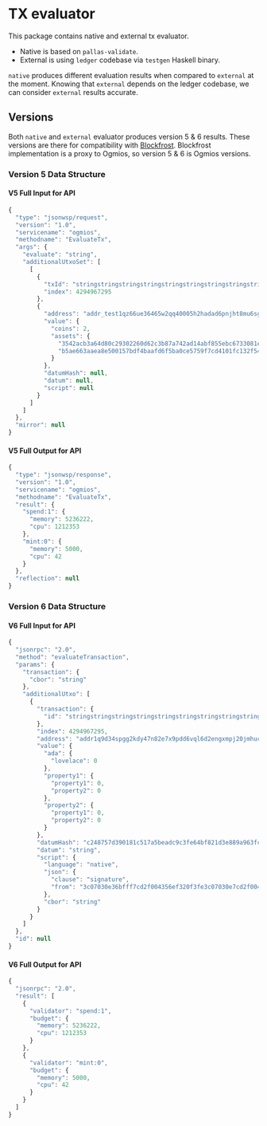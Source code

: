 # TX evaluator

This package contains native and external tx evaluator.

- Native is based on `pallas-validate`.
- External is using `ledger` codebase via `testgen` Haskell binary.

`native` produces different evaluation results when compared to `external` at the moment. Knowing that `external` depends on the ledger codebase, we can consider `external` results accurate.

## Versions

Both `native` and `external` evaluator produces version 5 & 6 results. These versions are there for compatibility with [Blockfrost](https://docs.blockfrost.io/#tag/cardano--utilities/POST/utils/txs/evaluate). Blockfrost implementation is a proxy to Ogmios, so version 5 & 6 is Ogmios versions.

### Version 5 Data Structure

#### V5 Full Input for API

```javascript
{
  "type": "jsonwsp/request",
  "version": "1.0",
  "servicename": "ogmios",
  "methodname": "EvaluateTx",
  "args": {
    "evaluate": "string",
    "additionalUtxoSet": [
      [
        {
          "txId": "stringstringstringstringstringstringstringstringstringstringstri",
          "index": 4294967295
        },
        {
          "address": "addr_test1qz66ue36465w2qq40005h2hadad6pnjht8mu6sgplsfj74qdjnshguewlx4ww0eet26y2pal4xpav5prcydf28cvxtjqx46x7f",
          "value": {
            "coins": 2,
            "assets": {
              "3542acb3a64d80c29302260d62c3b87a742ad14abf855ebc6733081e": 42,
              "b5ae663aaea8e500157bdf4baafd6f5ba0ce5759f7cd4101fc132f54.706174617465": 1337
            }
          },
          "datumHash": null,
          "datum": null,
          "script": null
        }
      ]
    ]
  },
  "mirror": null
}
```

#### V5 Full Output for API

```javascript
{
  "type": "jsonwsp/response",
  "version": "1.0",
  "servicename": "ogmios",
  "methodname": "EvaluateTx",
  "result": {
    "spend:1": {
      "memory": 5236222,
      "cpu": 1212353
    },
    "mint:0": {
      "memory": 5000,
      "cpu": 42
    }
  },
  "reflection": null
}
```

### Version 6 Data Structure

#### V6 Full Input for API

```javascript
{
  "jsonrpc": "2.0",
  "method": "evaluateTransaction",
  "params": {
    "transaction": {
      "cbor": "string"
    },
    "additionalUtxo": [
      {
        "transaction": {
          "id": "stringstringstringstringstringstringstringstringstringstringstri"
        },
        "index": 4294967295,
        "address": "addr1q9d34spgg2kdy47n82e7x9pdd6vql6d2engxmpj20jmhuc2047yqd4xnh7u6u5jp4t0q3fkxzckph4tgnzvamlu7k5psuahzcp",
        "value": {
          "ada": {
            "lovelace": 0
          },
          "property1": {
            "property1": 0,
            "property2": 0
          },
          "property2": {
            "property1": 0,
            "property2": 0
          }
        },
        "datumHash": "c248757d390181c517a5beadc9c3fe64bf821d3e889a963fc717003ec248757d",
        "datum": "string",
        "script": {
          "language": "native",
          "json": {
            "clause": "signature",
            "from": "3c07030e36bfff7cd2f004356ef320f3fe3c07030e7cd2f004356437"
          },
          "cbor": "string"
        }
      }
    ]
  },
  "id": null
}
```

#### V6 Full Output for API

```javascript
{
  "jsonrpc": "2.0",
  "result": [
    {
      "validator": "spend:1",
      "budget": {
        "memory": 5236222,
        "cpu": 1212353
      }
    },
    {
      "validator": "mint:0",
      "budget": {
        "memory": 5000,
        "cpu": 42
      }
    }
  ]
}

```

